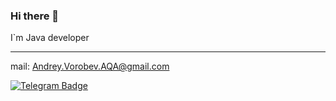 ### Hi there 👋

I`m Java developer

---

mail: Andrey.Vorobev.AQA@gmail.com

[![Telegram Badge](https://img.shields.io/badge/Telegram-blue?style=for-the-badge&logo=telegram&logoColor=white)](https://t.me/andreyjqa)

